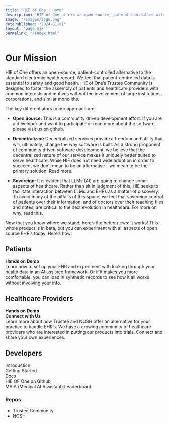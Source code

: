```yaml
---
title: "HIE of One | Home"
description: "HIE of One offers an open-source, patient-controlled alternative to the standard electronic health record."
image: "/images/logo.png"
datePublished: "2024-01-01"
layout: "page.njk"
permalink: "/index.html"
---
```


# Our Mission

HIE of One offers an open-source, patient-controlled alternative to the standard electronic health record. We feel that patient-controlled data is essential to safety and good health. HIE of One’s Trustee Community is designed to foster the assembly of patients and healthcare providers with common interests and motives without the involvement of large institutions, corporations, and similar monoliths.

The key differentiators to our approach are:

- **Open Source:** This is a community driven development effort. If you are a developer and want to participate or read more about the software, please visit us on github.

- **Decentralized:** Decentralized services provide a freedom and utility that will, ultimately, change the way software is built. As a strong proponent of community driven software development, we believe that the decentralized nature of our service makes it uniquely better suited to serve healthcare. While HIE does not need wide adoption in order to succeed, we don’t mean to be an alternative \- we mean to be the primary solution. Read more.

- **Sovereign:** It is evident that LLMs (AI) are going to change some aspects of healthcare. Rather than sit in judgment of this, HIE seeks to facilitate interaction between LLMs and EHRs as a matter of discovery. To avoid many of the pitfalls of this space, we feel that sovereign control of patients over their information, and of doctors over their teaching files and notes, are critical to the next evolution in healthcare. For more on why, read this.

Now that you know where we stand, here’s the better news: it works\! This whole product is in beta, but you can experiment with all aspects of open source EHR’s today. Here’s how:

## Patients

**Hands on Demo**  
Learn how to set up your EHR and experiment with looking through your health data in an AI assisted framework. Or if it makes you more comfortable, you can load in synthetic records to see how it all works without involving your info.

## Healthcare Providers

**Hands on Demo**  
**Connect with Us**  
Learn more about how Trustee and NOSH offer an alternative for your practice to handle EHR’s. We have a growing community of healthcare providers who are interested in putting our products into trials. Connect and share your own experiences.

## Developers

Introduction  
Getting Started  
Docs  
HIE OF One on Github  
MAIA (Medical AI Assistant) Leaderboard

### Repos:

- Trustee Community
- NOSH
